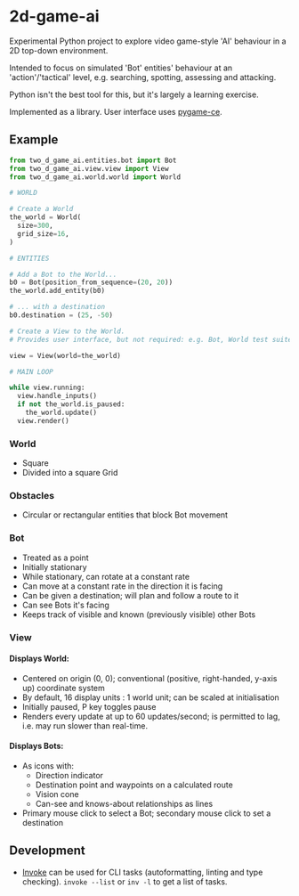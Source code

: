 # 2d-game-ai

Experimental Python project to explore video game-style 'AI' behaviour in a 2D top-down
environment.

Intended to focus on simulated 'Bot' entities'  behaviour at an 'action'/'tactical'
level, e.g. searching, spotting, assessing and attacking.

Python isn't the best tool for this, but it's largely a learning exercise.

Implemented as a library. User interface uses [pygame-ce](https://pyga.me/).


## Example

```python
from two_d_game_ai.entities.bot import Bot
from two_d_game_ai.view.view import View
from two_d_game_ai.world.world import World

# WORLD

# Create a World
the_world = World(
  size=300,
  grid_size=16,
)

# ENTITIES

# Add a Bot to the World...
b0 = Bot(position_from_sequence=(20, 20))
the_world.add_entity(b0)

# ... with a destination
b0.destination = (25, -50)

# Create a View to the World.
# Provides user interface, but not required: e.g. Bot, World test suites don't have one.

view = View(world=the_world)

# MAIN LOOP

while view.running:
  view.handle_inputs()
  if not the_world.is_paused:
    the_world.update()
  view.render()
```


### World

- Square
- Divided into a square Grid


### Obstacles

- Circular or rectangular entities that block Bot movement


### Bot

- Treated as a point
- Initially stationary
- While stationary, can rotate at a constant rate
- Can move at a constant rate in the direction it is facing
- Can be given a destination; will plan and follow a route to it
- Can see Bots it's facing
- Keeps track of visible and known (previously visible) other Bots


### View

#### Displays World:

- Centered on origin (0, 0); conventional (positive, right-handed, y-axis up) coordinate system
- By default, 16 display units : 1 world unit; can be scaled at initialisation
- Initially paused, P key toggles pause
- Renders every update at up to 60 updates/second; is permitted to lag, i.e. may run slower than real-time.

#### Displays Bots:

- As icons with:
  - Direction indicator
  - Destination point and waypoints on a calculated route
  - Vision cone
  - Can-see and knows-about relationships as lines
- Primary mouse click to select a Bot; secondary mouse click to set a destination


## Development

- [Invoke](https://www.pyinvoke.org/) can be used for CLI tasks (autoformatting, linting
and type checking).
  `invoke --list` or `inv -l` to get a list of tasks.
